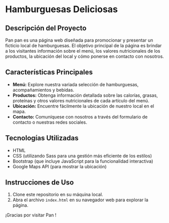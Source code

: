 # Hamburguesas Deliciosas

## Descripción del Proyecto

Pan pan es una página web diseñada para promocionar y presentar un ficticio local de hamburguesas. El objetivo principal de la página es brindar a los visitantes información sobre el menú, los valores nutricionales de los productos, la ubicación del local y cómo ponerse en contacto con nosotros.

## Características Principales

- **Menú:** Explore nuestra variada selección de hamburguesas,  acompañamientos y bebidas.
- **Productos:** Obtenga información detallada sobre las calorías, grasas, proteínas y otros valores nutricionales de cada artículo del menú.
- **Ubicación:** Encuentre fácilmente la ubicación de nuestro local en el mapa.
- **Contacto:** Comuníquese con nosotros a través del formulario de contacto o nuestras redes sociales.

## Tecnologías Utilizadas

- HTML
- CSS (utilizando Sass para una gestión más eficiente de los estilos)
- Bootstrap (que incluye JavaScript para la funcionalidad interactiva)
- Google Maps API (para mostrar la ubicación)

## Instrucciones de Uso

1. Clone este repositorio en su máquina local.
2. Abra el archivo `index.html` en su navegador web para explorar la página.

¡Gracias por visitar Pan !

